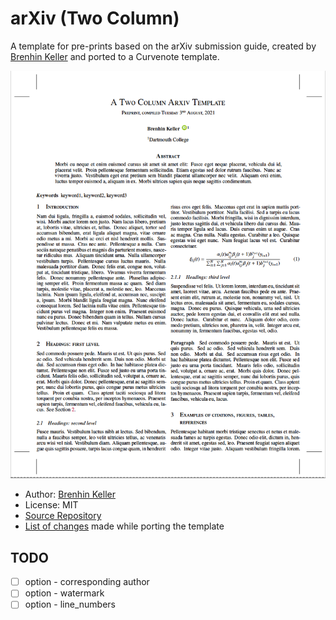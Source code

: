 # arXiv (Two Column)

A template for pre-prints based on the arXiv submission guide, created by [Brenhin Keller](https://github.com/brenhinkeller) and ported to a Curvenote template.

<img src="thumbnail.png" />

- Author: [Brenhin Keller](https://github.com/brenhinkeller)
- License: MIT
- [Source Repository](https://github.com/brenhinkeller/preprint-template.tex)
- [List of changes](PORT.md) made while porting the template

## TODO

- [ ] option - corresponding author
- [ ] option - watermark
- [ ] option - line_numbers
